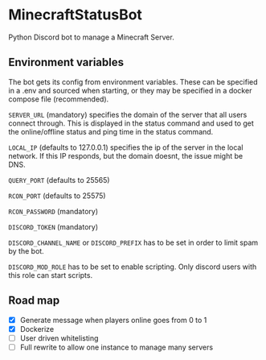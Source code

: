 # MinecraftStatusBot

Python Discord bot to manage a Minecraft Server.

## Environment variables

The bot gets its config from environment variables. These can be specified in a .env and sourced when starting, or they may be specified in a docker compose file (recommended).

`SERVER_URL` (mandatory) specifies the domain of the server that all users connect through. This is displayed in the status command and used to get the online/offline status and ping time in the status command.

`LOCAL_IP` (defaults to 127.0.0.1) specifies the ip of the server in the local network. If this IP responds, but the domain doesnt, the issue might be DNS.

`QUERY_PORT` (defaults to 25565)

`RCON_PORT` (defaults to 25575)

`RCON_PASSWORD` (mandatory)

`DISCORD_TOKEN` (mandatory)

`DISCORD_CHANNEL_NAME` or `DISCORD_PREFIX` has to be set in order to limit spam by the bot.

`DISCORD_MOD_ROLE` has to be set to enable scripting. Only discord users with this role can start scripts.

## Road map

- [x] Generate message when players online goes from 0 to 1
- [x] Dockerize
- [ ] User driven whitelisting
- [ ] Full rewrite to allow one instance to manage many servers
